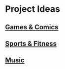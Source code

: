 # Project Ideas

## [Games & Comics](https://github.com/public-apis/public-apis#games--comics)

## [Sports & Fitness](https://github.com/public-apis/public-apis#sports--fitness)

## [Music](https://github.com/public-apis/public-apis#music)